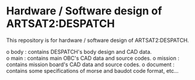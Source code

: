 Hardware / Software design of ARTSAT2:DESPATCH
========
This repository is for hardware / software design of ARTSAT2:DESPATCH.

o body : contains DESPATCH's body design and CAD data.  
o main : contains main OBC's CAD data and source codes.
o mission : contains mission board's CAD data and source codes.
o document : contains some specifications of morse and baudot code format, etc...
